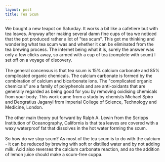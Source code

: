 ```yaml
--- 
layout: post
title: Tea Scum
---
```

We bought a new teapot on Saturday. It works a bit like a cafetiere but with tea leaves. Anyway after making several damn fine cups of tea we noticed that the pot produced rather a lot of "tea scum". This got me thinking and wondering what tea scum was and whether it can be eliminated from the tea brewing process. The internet being what it is, surely the answer was only a few clicks away, so armed with a cup of tea (complete with scum) I set off on a voyage of discovery. <br /><br />The general concensus is that tea scum is 15% calcium carbonate and 85% complicated organic chemicals. The calcium carbonate is formed by the combination of calcium and bicarbonate ions. The "complicated organic chemicals" are a family of polyphenols and are anti-oxidants that are generally regarded as being good for you by removing oxidising chemicals from your body. This work came from a study by chemists Michael Spiro and Deogratius Jaganyl from  Imperial College of Science, Technology and Medicine, London.<br /><br />The other main theory put forward by Ralph A. Lewin from the Scripps Institution of Oceanography, California is that tea leaves are covered with a waxy waterproof fat that dissolves in the hot water forming the scum.<br /><br />So how do we stop scum? As most of the tea scum is to do with the calcium - it can be reduced by brewing with soft or distilled water and by not adding milk. Acid also reverses the calcium carbonate reaction, and so the addition of lemon juice should make a scum-free cuppa.
